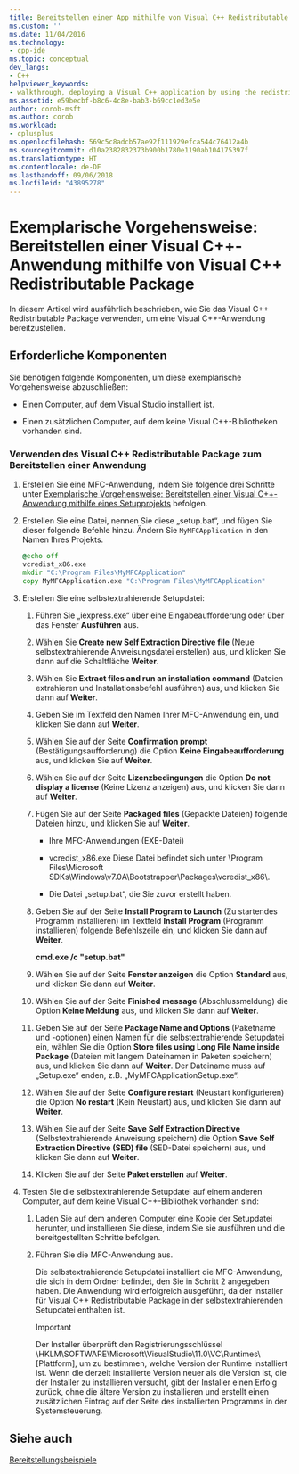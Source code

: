 ```yaml
---
title: Bereitstellen einer App mithilfe von Visual C++ Redistributable Package | Microsoft-Dokumentation
ms.custom: ''
ms.date: 11/04/2016
ms.technology:
- cpp-ide
ms.topic: conceptual
dev_langs:
- C++
helpviewer_keywords:
- walkthrough, deploying a Visual C++ application by using the redistributable package
ms.assetid: e59becbf-b8c6-4c8e-bab3-b69cc1ed3e5e
author: corob-msft
ms.author: corob
ms.workload:
- cplusplus
ms.openlocfilehash: 569c5c8adcb57ae92f111929efca544c76412a4b
ms.sourcegitcommit: d10a2382832373b900b1780e1190ab104175397f
ms.translationtype: HT
ms.contentlocale: de-DE
ms.lasthandoff: 09/06/2018
ms.locfileid: "43895278"
---
```

# <a name="walkthrough-deploying-a-visual-c-application-by-using-the-visual-c-redistributable-package"></a>Exemplarische Vorgehensweise: Bereitstellen einer Visual C++-Anwendung mithilfe von Visual C++ Redistributable Package

In diesem Artikel wird ausführlich beschrieben, wie Sie das Visual C++ Redistributable Package verwenden, um eine Visual C++-Anwendung bereitzustellen.

## <a name="prerequisites"></a>Erforderliche Komponenten

Sie benötigen folgende Komponenten, um diese exemplarische Vorgehensweise abzuschließen:

- Einen Computer, auf dem Visual Studio installiert ist.

- Einen zusätzlichen Computer, auf dem keine Visual C++-Bibliotheken vorhanden sind.

### <a name="to-use-the-visual-c-redistributable-package-to-deploy-an-application"></a>Verwenden des Visual C++ Redistributable Package zum Bereitstellen einer Anwendung

1. Erstellen Sie eine MFC-Anwendung, indem Sie folgende drei Schritte unter [Exemplarische Vorgehensweise: Bereitstellen einer Visual C++-Anwendung mithilfe eines Setupprojekts](../ide/deploying-visual-cpp-application-by-using-the-vcpp-redistributable-package.md) befolgen.

2. Erstellen Sie eine Datei, nennen Sie diese „setup.bat“, und fügen Sie dieser folgende Befehle hinzu. Ändern Sie `MyMFCApplication` in den Namen Ihres Projekts.

    ```cmd
    @echo off
    vcredist_x86.exe
    mkdir "C:\Program Files\MyMFCApplication"
    copy MyMFCApplication.exe "C:\Program Files\MyMFCApplication"
    ```  

3. Erstellen Sie eine selbstextrahierende Setupdatei:

   1. Führen Sie „iexpress.exe“ über eine Eingabeaufforderung oder über das Fenster **Ausführen** aus.

   2. Wählen Sie **Create new Self Extraction Directive file** (Neue selbstextrahierende Anweisungsdatei erstellen) aus, und klicken Sie dann auf die Schaltfläche **Weiter**.

   3. Wählen Sie **Extract files and run an installation command** (Dateien extrahieren und Installationsbefehl ausführen) aus, und klicken Sie dann auf **Weiter**.

   4. Geben Sie im Textfeld den Namen Ihrer MFC-Anwendung ein, und klicken Sie dann auf **Weiter**.

   5. Wählen Sie auf der Seite **Confirmation prompt** (Bestätigungsaufforderung) die Option **Keine Eingabeaufforderung** aus, und klicken Sie auf **Weiter**.

   6. Wählen Sie auf der Seite **Lizenzbedingungen** die Option **Do not display a license** (Keine Lizenz anzeigen) aus, und klicken Sie dann auf **Weiter**.

   7. Fügen Sie auf der Seite **Packaged files** (Gepackte Dateien) folgende Dateien hinzu, und klicken Sie auf **Weiter**.

      - Ihre MFC-Anwendungen (EXE-Datei)

      - vcredist_x86.exe Diese Datei befindet sich unter \Program Files\Microsoft SDKs\Windows\v7.0A\Bootstrapper\Packages\vcredist_x86\\.

      - Die Datei „setup.bat“, die Sie zuvor erstellt haben.

   8. Geben Sie auf der Seite **Install Program to Launch** (Zu startendes Programm installieren) im Textfeld **Install Program** (Programm installieren) folgende Befehlszeile ein, und klicken Sie dann auf **Weiter**.

      **cmd.exe /c "setup.bat"**  

   9. Wählen Sie auf der Seite **Fenster anzeigen** die Option **Standard** aus, und klicken Sie dann auf **Weiter**.

   10. Wählen Sie auf der Seite **Finished message** (Abschlussmeldung) die Option **Keine Meldung** aus, und klicken Sie dann auf **Weiter**.

   11. Geben Sie auf der Seite **Package Name and Options** (Paketname und -optionen) einen Namen für die selbstextrahierende Setupdatei ein, wählen Sie die Option **Store files using Long File Name inside Package** (Dateien mit langem Dateinamen in Paketen speichern) aus, und klicken Sie dann auf **Weiter**. Der Dateiname muss auf „Setup.exe“ enden, z.B. „MyMFCApplicationSetup.exe“.

   12. Wählen Sie auf der Seite **Configure restart** (Neustart konfigurieren) die Option **No restart** (Kein Neustart) aus, und klicken Sie dann auf **Weiter**.

   13. Wählen Sie auf der Seite **Save Self Extraction Directive** (Selbstextrahierende Anweisung speichern) die Option **Save Self Extraction Directive (SED) file** (SED-Datei speichern) aus, und klicken Sie dann auf **Weiter**.

   14. Klicken Sie auf der Seite **Paket erstellen** auf **Weiter**.

4. Testen Sie die selbstextrahierende Setupdatei auf einem anderen Computer, auf dem keine Visual C++-Bibliothek vorhanden sind:

   1. Laden Sie auf dem anderen Computer eine Kopie der Setupdatei herunter, und installieren Sie diese, indem Sie sie ausführen und die bereitgestellten Schritte befolgen.

   2. Führen Sie die MFC-Anwendung aus.

      Die selbstextrahierende Setupdatei installiert die MFC-Anwendung, die sich in dem Ordner befindet, den Sie in Schritt 2 angegeben haben. Die Anwendung wird erfolgreich ausgeführt, da der Installer für Visual C++ Redistributable Package in der selbstextrahierenden Setupdatei enthalten ist.

      > [!IMPORTANT]
      > Der Installer überprüft den Registrierungsschlüssel \HKLM\SOFTWARE\Microsoft\VisualStudio\11.0\VC\Runtimes\\[Plattform], um zu bestimmen, welche Version der Runtime installiert ist. Wenn die derzeit installierte Version neuer als die Version ist, die der Installer zu installieren versucht, gibt der Installer einen Erfolg zurück, ohne die ältere Version zu installieren und erstellt einen zusätzlichen Eintrag auf der Seite des installierten Programms in der Systemsteuerung.

## <a name="see-also"></a>Siehe auch

[Bereitstellungsbeispiele](../ide/deployment-examples.md)